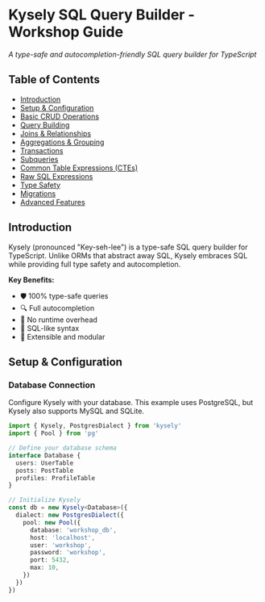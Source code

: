 # Kysely SQL Query Builder - Workshop Guide

*A type-safe and autocompletion-friendly SQL query builder for TypeScript*

## Table of Contents

- [Introduction](#introduction)
- [Setup & Configuration](#setup--configuration)
- [Basic CRUD Operations](#basic-crud-operations)
- [Query Building](#query-building)
- [Joins & Relationships](#joins--relationships)
- [Aggregations & Grouping](#aggregations--grouping)
- [Transactions](#transactions)
- [Subqueries](#subqueries)
- [Common Table Expressions (CTEs)](#common-table-expressions-ctes)
- [Raw SQL Expressions](#raw-sql-expressions)
- [Type Safety](#type-safety)
- [Migrations](#migrations)
- [Advanced Features](#advanced-features)

## Introduction

Kysely (pronounced "Key-seh-lee") is a type-safe SQL query builder for TypeScript. Unlike ORMs that abstract away SQL, Kysely embraces SQL while providing full type safety and autocompletion.

**Key Benefits:**
- 🛡️ 100% type-safe queries
- 🔍 Full autocompletion
- 🚀 No runtime overhead
- 📖 SQL-like syntax
- 🔧 Extensible and modular

## Setup & Configuration

### Database Connection
Configure Kysely with your database. This example uses PostgreSQL, but Kysely also supports MySQL and SQLite.

```typescript
import { Kysely, PostgresDialect } from 'kysely'
import { Pool } from 'pg'

// Define your database schema
interface Database {
  users: UserTable
  posts: PostTable
  profiles: ProfileTable
}

// Initialize Kysely
const db = new Kysely<Database>({
  dialect: new PostgresDialect({
    pool: new Pool({
      database: 'workshop_db',
      host: 'localhost',
      user: 'workshop',
      password: 'workshop',
      port: 5432,
      max: 10,
    })
  })
})